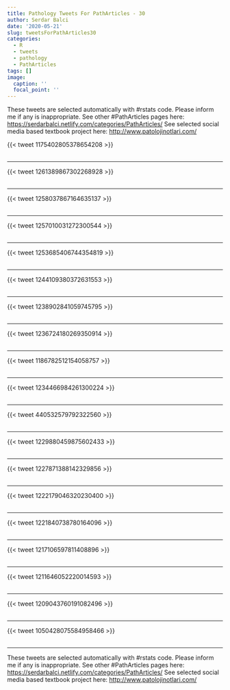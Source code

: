 ```yaml
---
title: Pathology Tweets For PathArticles - 30
author: Serdar Balci
date: '2020-05-21'
slug: tweetsForPathArticles30
categories:
  - R
  - tweets
  - pathology
  - PathArticles
tags: []
image:
  caption: ''
  focal_point: ''
---
```



These tweets are selected automatically with #rstats code. Please inform me if any is inappropriate.
See other #PathArticles pages here: https://serdarbalci.netlify.com/categories/PathArticles/ 
See selected social media based textbook project here: http://www.patolojinotlari.com/

{{< tweet 1175402805378654208 >}}
<br>
<br>
<hr>
{{< tweet 1261389867302268928 >}}
<br>
<br>
<hr>
{{< tweet 1258037867164635137 >}}
<br>
<br>
<hr>
{{< tweet 1257010031272300544 >}}
<br>
<br>
<hr>
{{< tweet 1253685406744354819 >}}
<br>
<br>
<hr>
{{< tweet 1244109380372631553 >}}
<br>
<br>
<hr>
{{< tweet 1238902841059745795 >}}
<br>
<br>
<hr>
{{< tweet 1236724180269350914 >}}
<br>
<br>
<hr>
{{< tweet 1186782512154058757 >}}
<br>
<br>
<hr>
{{< tweet 1234466984261300224 >}}
<br>
<br>
<hr>
{{< tweet 440532579792322560 >}}
<br>
<br>
<hr>
{{< tweet 1229880459875602433 >}}
<br>
<br>
<hr>
{{< tweet 1227871388142329856 >}}
<br>
<br>
<hr>
{{< tweet 1222179046320230400 >}}
<br>
<br>
<hr>
{{< tweet 1221840738780164096 >}}
<br>
<br>
<hr>
{{< tweet 1217106597811408896 >}}
<br>
<br>
<hr>
{{< tweet 1211646052220014593 >}}
<br>
<br>
<hr>
{{< tweet 1209043760191082496 >}}
<br>
<br>
<hr>
{{< tweet 1050428075584958466 >}}
<br>
<br>
<hr>


These tweets are selected automatically with #rstats code. Please inform me if any is inappropriate.
See other #PathArticles pages here: https://serdarbalci.netlify.com/categories/PathArticles/ 
See selected social media based textbook project here: http://www.patolojinotlari.com/

